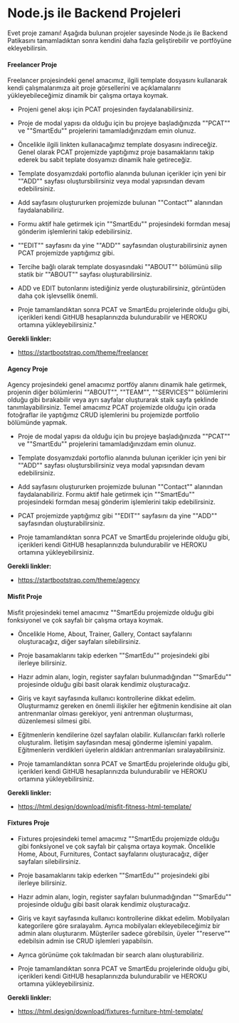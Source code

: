 # Node.js ile Backend Projeleri

Evet proje zamanı! Aşağıda bulunan projeler sayesinde Node.js ile Backend Patikasını tamamladıktan sonra kendini daha fazla geliştirebilir ve portföyüne ekleyebilirsin.

#### Freelancer Proje ####

Freelancer projesindeki genel amacımız, ilgili template dosyasını kullanarak kendi çalışmalarımıza ait proje görsellerini ve açıklamalarını yükleyebileceğimiz dinamik bir çalışma ortaya koymak. 

- Projeni genel akışı için PCAT projesinden faydalanabilirsiniz.

- Proje de modal yapısı da olduğu için bu projeye başladığınızda ""PCAT"" ve ""SmartEdu"" projelerini tamamladığınızdam emin olunuz.

- Öncelikle ilgili linkten kullanacağımız template dosyasını indireceğiz. Genel olarak PCAT projemizde yaptığımız proje basamaklarını takip ederek bu sabit teplate dosyamızı dinamik hale getireceğiz. 

- Template dosyamızdaki portoflio alanında bulunan içerikler için yeni bir ""ADD"" sayfası oluştursbilirsiniz veya modal yapısından devam edebilirsiniz.

- Add sayfasını oluştururken projemizde bulunan ""Contact"" alanından faydalanabiliriz.

- Formu aktif hale getirmek için ""SmartEdu"" projesindeki formdan mesaj gönderim işlemlerini takip edebilirsiniz.

- ""EDIT"" sayfasını da yine ""ADD"" sayfasından oluşturabilirsiniz aynen PCAT projemizde yaptığımız gibi.

- Tercihe bağlı olarak template dosyasındaki ""ABOUT"" bölümünü silip statik bir ""ABOUT"" sayfası oluşturabilirsiniz.

- ADD ve EDIT butonlarını istediğiniz yerde oluşturabilirsiniz, görüntüden daha çok işlevsellik önemli.

- Proje tamamlandıktan sonra PCAT ve SmartEdu projelerinde olduğu gibi, içerikleri kendi GitHUB hesaplarınızda 
bulundurabilir ve HEROKU ortamına yükleyebilirsiniz."

**Gerekli linkler:**
 * https://startbootstrap.com/theme/freelancer

#### Agency Proje ####

Agency projesindeki genel amacımız portföy alanını dinamik hale getirmek, projenin diğer bölümlerini ""ABOUT"", ""TEAM"", ""SERVICES"" bölümlerini olduğu gibi bırakabilir veya ayrı sayfalar oluşturarak staik sayfa şeklinde tanımlayabilirsiniz. Temel amacımız PCAT projemizde olduğu için orada fotoğraflar ile yaptığımız CRUD işlemlerini bu projemizde portfolio bölümünde yapmak.

- Proje de modal yapısı da olduğu için bu projeye başladığınızda ""PCAT"" ve ""SmartEdu"" projelerini tamamladığınızdam emin olunuz.

- Template dosyamızdaki portoflio alanında bulunan içerikler için yeni bir ""ADD"" sayfası oluştursbilirsiniz veya modal yapısından devam edebilirsiniz.

- Add sayfasını oluştururken projemizde bulunan ""Contact"" alanından faydalanabiliriz. Formu aktif hale getirmek için ""SmartEdu"" projesindeki formdan mesaj gönderim işlemlerini takip edebilirsiniz.

- PCAT projemizde yaptığımız gibi ""EDIT"" sayfasını da yine ""ADD"" sayfasından oluşturabilirsiniz.

- Proje tamamlandıktan sonra PCAT ve SmartEdu projelerinde olduğu gibi, içerikleri kendi GitHUB hesaplarınızda bulundurabilir ve HEROKU ortamına yükleyebilirsiniz.


**Gerekli linkler:**
* https://startbootstrap.com/theme/agency

#### Misfit Proje ####

Misfit projesindeki temel amacımız ""SmartEdu projemizde olduğu gibi fonksiyonel ve çok sayfalı bir çalışma ortaya koymak.

- Öncelikle Home, About, Trainer, Gallery, Contact sayfalarını oluşturacağız, diğer sayfaları silebilirsiniz.

- Proje basamaklarını takip ederken ""SmartEdu"" projesindeki gibi ilerleye bilirsiniz.  

- Hazır admin alanı, login, register sayfaları bulunmadığından ""SmarEdu"" projesinde olduğu gibi basit olarak kendimiz oluşturacağız.

- Giriş ve kayıt sayfasında kullanıcı kontrollerine dikkat edelim. Oluşturmamız gereken en önemli ilişkiler her eğitmenin kendisine ait olan antrenmanlar olması gerekiyor, yeni antrenman oluşturması, düzenlemesi silmesi gibi.

- Eğitmenlerin kendilerine özel sayfaları olabilir. Kullanıcıları farklı rollerle oluşturalım. İletişim sayfasından mesaj gönderme işlemini yapalım. Eğitmenlerin verdikleri üyelerin aldıkları antrenmanları sıralayabilirsiniz.

- Proje tamamlandıktan sonra PCAT ve SmartEdu projelerinde olduğu gibi, içerikleri kendi GitHUB hesaplarınızda bulundurabilir ve HEROKU ortamına yükleyebilirsiniz.

**Gerekli linkler:**
 * https://html.design/download/misfit-fitness-html-template/

#### Fixtures Proje ####

- Fixtures projesindeki temel amacımız ""SmartEdu projemizde olduğu gibi fonksiyonel ve çok sayfalı bir çalışma ortaya koymak.
Öncelikle Home, About, Furnitures, Contact sayfalarını oluşturacağız, diğer sayfaları silebilirsiniz.

- Proje basamaklarını takip ederken ""SmartEdu"" projesindeki gibi ilerleye bilirsiniz. 

- Hazır admin alanı, login, register sayfaları bulunmadığından ""SmarEdu"" projesinde olduğu gibi basit olarak kendimiz oluşturacağız.

- Giriş ve kayıt sayfasında kullanıcı kontrollerine dikkat edelim. Mobilyaları kategorilere göre sıralayalım. Ayrıca mobilyaları ekleyebileceğimiz
bir admin alanı oluşturarım. Müşteriler sadece görebilsin, üyeler ""reserve"" edebilsin admin ise CRUD işlemleri yapabilsin.

- Ayrıca görünüme çok takılmadan bir search alanı oluşturabiliriz.

- Proje tamamlandıktan sonra PCAT ve SmartEdu projelerinde olduğu gibi, içerikleri kendi GitHUB hesaplarınızda 
bulundurabilir ve HEROKU ortamına yükleyebilirsiniz.

**Gerekli linkler:**
 * https://html.design/download/fixtures-furniture-html-template/
